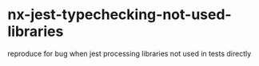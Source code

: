# nx-jest-typechecking-not-used-libraries
reproduce for bug when jest processing libraries not used in tests directly
